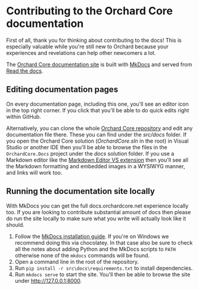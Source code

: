 # Contributing to the Orchard Core documentation

First of all, thank you for thinking about contributing to the docs! This is especially valuable while you're still new to Orchard because your experiences and revelations can help other newcomers a lot.

The [Orchard Core documentation site](https://docs.orchardcore.net/) is built with [MkDocs](https://www.mkdocs.org/) and served from [Read the docs](https://readthedocs.org/projects/orchardcore/).

## Editing documentation pages

On every documentation page, including this one, you'll see an editor icon in the top right corner. If you click that you'll be able to do quick edits right within GitHub.

Alternatively, you can clone the whole [Orchard Core repository](https://github.com/OrchardCMS/OrchardCore) and edit any documentation file there. These you can find under the *src/docs* folder. If you open the Orchard Core solution (*OrchardCore.sln* in the root) in Visual Studio or another IDE then you'll be able to browse the files in the `OrchardCore.Docs` project under the *docs* solution folder. If you use a Markdown editor like the [Markdown Editor VS extension](https://marketplace.visualstudio.com/items?itemName=MadsKristensen.MarkdownEditor) then you'll see all the Markdown formatting and embedded images in a WYSIWYG manner, and links will work too.

## Running the documentation site locally

With MkDocs you can get the full docs.orchardcore.net experience locally too. If you are looking to contribute substantial amount of docs then please do run the site locally to make sure what you write will actually look like it should.

1. Follow the [MkDocs installation guide](https://www.mkdocs.org/#installation). If you're on Windows we recommend doing this via chocolatey. In that case also be sure to check all the notes about adding Python and the MkDocs scripts to `PATH` otherwise none of the `mkdocs` commands will be found.
2. Open a command line in the root of the repository.
3. Run `pip install -r src\docs\requirements.txt` to install dependencies.
4. Run `mkdocs serve` to start the site. You'll then be able to browse the site under http://127.0.0.1:8000.